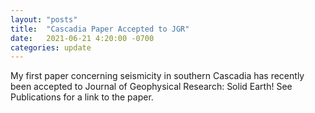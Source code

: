 ```yaml
---
layout: "posts"
title:  "Cascadia Paper Accepted to JGR"
date:   2021-06-21 4:20:00 -0700
categories: update
---
```

My first paper concerning seismicity in southern Cascadia has recently been accepted to Journal of Geophysical Research: Solid Earth! See Publications for a link to the paper.
